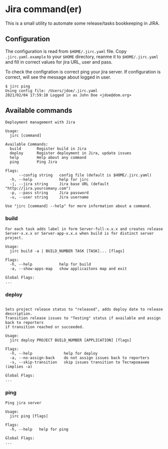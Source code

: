 # Jira command(er)

This is a small utility to automate some release/tasks bookkeeping in JIRA.

## Configuration

The configuration is read from ```$HOME/.jirc.yaml``` file. Copy ```.jirc.yaml.example``` to your ```$HOME``` directory, reanme it to ```$HOME/.jirc.yaml``` and fill in correct values for jira URL,
user and pass.

To check the configration is correct ping your jira server. If configuration is correct, will see the message about logged in user.
```
$ jirc ping
Using config file: /Users/jdoe/.jirc.yaml
2021/02/04 17:59:10 Logged in as John Doe <jdoe@dom.org>
```

## Available commands

```
Deployment management with Jira

Usage:
  jirc [command]

Available Commands:
  build       Register build in Jira
  deploy      Register deployment in Jira, update issues
  help        Help about any command
  ping        Ping Jira

Flags:
      --config string   config file (default is $HOME/.jirc.yaml)
  -h, --help            help for jirc
  -j, --jira string     Jira base URL (default "http://jira.yourcomany.com")
  -p, --pass string     Jira password
  -u, --user string     Jira username

Use "jirc [command] --help" for more information about a command.

```

### build
```
For each task adds label in form Server-full-x.x.x and creates release
Server-x.x.x or Server-app-x.x.x when build is for distinct server project.

Usage:
  jirc build -a | BUILD_NUMBER TASK [TASK]... [flags]

Flags:
  -h, --help            help for build
  -a, --show-apps-map   show applicaitons map and exit

Global Flags:
...
```

### deploy

```

Sets project release status to "released", adds deploy date to release description.
Transition release issues to "Testing" status if available and assign back to reporters
if transition reached or succeeded.

Usage:
  jirc deploy PROJECT BUILD_NUMBER [APPLICATION] [flags]

Flags:
  -h, --help              help for deploy
  -a, --no-assign-back    do not assign issues back to reporters
  -s, --skip-transition   skip issues transition to Тестирование (implies -a)

Global Flags:
...
```

### ping

```
Ping jira server

Usage:
  jirc ping [flags]

Flags:
  -h, --help   help for ping

Global Flags:
...
```
